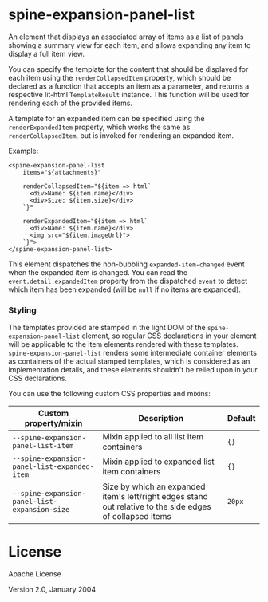 # spine-expansion-panel-list

An element that displays an associated array of items as a list of panels showing a summary view
for each item, and allows expanding any item to display a full item view.

You can specify the template for the content that should be displayed for each item using the
`renderCollapsedItem` property, which should be declared as a function that accepts an item as a
 parameter, and returns a respective lit-html `TemplateResult` instance. This function will be
 used for rendering each of the provided items.

A template for an expanded item can be specified using the `renderExpandedItem` property, which
works the same as `renderCollapsedItem`, but is invoked for rendering an expanded item.

Example:
```
<spine-expansion-panel-list
    items="${attachments}"

    renderCollapsedItem="${item => html`
      <div>Name: ${item.name}</div>
      <div>Size: ${item.size}</div>
    `}"

    renderExpandedItem="${item => html`
      <div>Name: ${item.name}</div>
      <img src="${item.imageUrl}">
    `}">
</spine-expansion-panel-list>
```

This element dispatches the non-bubbling `expanded-item-changed` event when the expanded item is
changed. You can read the `event.detail.expandedItem` property from the dispatched `event` to
detect which item has been expanded (will be `null` if no items are expanded).

### Styling

The templates provided are stamped in the light DOM of the `spine-expansion-panel-list` element,
so regular CSS declarations in your element will be applicable to the item elements rendered with
these templates. `spine-expansion-panel-list` renders some intermediate container elements as
containers of the actual stamped templates, which is considered as an implementation details, and
these elements shouldn't be relied upon in your CSS declarations.

You can use the following custom CSS properties and mixins:

Custom property/mixin                         | Description                                    | Default
----------------------------------------------|------------------------------------------------|----------
`--spine-expansion-panel-list-item`           | Mixin applied to all list item containers      | `{}`
`--spine-expansion-panel-list-expanded-item`  | Mixin applied to expanded list item containers | `{}`
`--spine-expansion-panel-list-expansion-size` | Size by which an expanded item's left/right edges stand out relative to the side edges of collapsed items | `20px`

# License

Apache License

Version 2.0, January 2004
